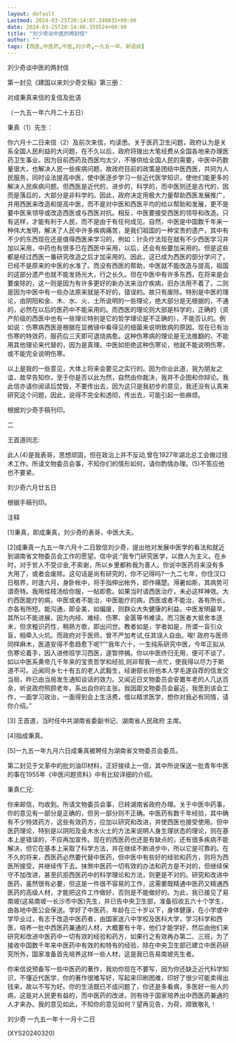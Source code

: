 ```yaml
---
layout: default
Lastmod: 2024-03-25T20:14:07.240835+00:00
date: 2024-03-25T20:14:06.359524+00:00
title: "刘少奇谈中医的两封信"
author: ""
tags: [西医,中医药,中医,刘少奇,一九五一年，新语丝]
---
```


刘少奇谈中医的两封信

第一封见《建国以来刘少奇文稿》第三册：

对成秉真来信的复信及批语

（一九五一年六月二十五日）

秉真（1）先生：

你六月十二日来信（2）及前次来信，均读悉。关于医药卫生问题，政府认为是关系全国人民利益的大问题，在不久以后，政府将拨出大笔经费从全国各地来办理医药卫生事业。因为目前西药及西医均太少，不够供给全国人民的需要，中医中药数量很大，也解决人民一些疾病问题，故政府目前的政策是团结中医西医，共同为人民服务，同时设法提高中医，使中医逐步学习一些近代医学知识，使他们能更多的解决人民疾病问题。但西医是近代的，进步的，科学的，而中医则还是古代的，因而是落后的，大部分是非科学的。因此，政府决定用极大力量帮助西医发展推广，并用西医来改造和提高中医，而不是对中医和西医平均的给以帮助和发展，更不是要中医来领导或改造西医或与西医对抗。相反，中医要接受西医的领导和改造。只有这样，才能有利于人民，而不是由于有任何成见。自然，中医是中国数千年来一种伟大发明，解决了人民中许多疾病痛苦，是我们祖国的一种宝贵的遗产，其中有不少的东西现在还是值得西医来学习的，例如：针灸疗法现在就有不少西医学习并加以采用，中药也有很多已在西医中采用，以后，还会有些要加采用的。但是这些都是经过西医一番研究改造之后才加采用的。因此，这已成为西医的部分学问了，已经不是原来的中医的水准了。而没有西医的帮助，中医就不能改造与提高，祖国的这部分遗产也就不能发扬光大，行之长久。但在中医中有许多东西，在将来是会要废除的，这一则是因为有许多更好的新办法来治疗疾病，旧办法用不着了，二则是因为中医中有一些办法原来就是不好的，错误的。故只有废除。特别是中医的理论，由阴阳和金、木、水、火、土所说明的一些理论，绝大部分是无根据的，不通的，必然在以后的医药中不能采用的。而西医的理论则大部是科学的，正确的（资产阶级的西医中也有一些理论特别是它的哲学理论是不正确的），不能否认的。例如说：伤寒病西医是根据在显微镜中看得见的细菌来说明致病的原因。现在已有治伤寒的特效药，服药后三天即可退烧病愈。这种伤寒病的理论是无法推翻的，不能用其他理论来代替的，因为是真理。中医如拒绝这种伤寒论，他就不能说明伤寒，或不能完全说明伤寒。

以上是我的一些意见，大体上将来会要见之实行的。因为你业此道，我为朋友之谊，故早告知你，至于你是否以此为然，自然由你裁决，我并不企图和你辩论。我此信亦请你阅读后焚毁，不要传出去，因为这只是我初步的意见，我还没有认真来研究这个问题，因此，说得不完全和透彻，传出去，可能引起一些麻烦。

根据刘少奇手稿刊印。

二

王首道同志:

此人(4)是我表哥，思想顽固，但在政治上并不反动,曾在1927年湖北总工会做过技术工作。所请文物委员会事，不知你们的情形如何，请你酌情办理。(5)不答应他也不要紧。

刘少奇六月廿五日

根据手稿刊印。

注释

[1]秉真，即成秉真，刘少奇的表哥，中医大夫。

[2]成秉真一九五一年六月十二日致信刘少奇，提出他对发展中医学的看法和就近到湖南省文物委员会工作的愿望。信中说:“我专门研究医学，以救人为主义。在乡时，对于贫人不受诊金,不索谢，所以乡里都称我为善人。你说中医药将来没有多大用了，或者会废除。这句话是尚有研究的，你不记得吗?一九二七年，你住汉口日租界，时逢六月，身卧帐中，将手指伸出帐外，即作痛楚。溽暑如斯，其病势可谓奇特。我用桂枝汤给你服，一帖即愈。如果当时请西医治疗，未必这样神效。大约西医能疗的病，中医或者不能治，中医能疗的病，西医或者不能治，各有所长，亦各有所短。能沟通，即全美，如偏废，则群众大失健康的利益。中医发明最早，其所以不能进展，因为内经、难经、伤寒、金匮等书难读。而习医者大抵舍本逐末，但求粗识药性，稍熟方歌，即出问世。教者如是，学者如是，所谓一盲引众盲，相牵入火坑。而政府对于医师，曾不严加考试,任其误人自由。唉! 政府与医师同样麻木，医道安得不愈趋愈下呢?”“我年六十，一生纯系研究中医，今年正拟从伤寒论着手，因入进修班学习西医，遂暂停搁。你以中医终归无用，便可不谈了，如以中医系黄帝几千年来的宝贵哲学和经验,则非帮我一点忙，使我得以尽力于斯道不可。近闻同乡七十有五的老人武毅生，经谢部长将他本人学毛遂自荐的信发交当局，昨已由当局发生通知谈话的效力。又闻近日文物委员会安置年老的人几达百余，听说政府照顾老年，系出自你的主张。我因距文物委员会最近，我愿到该会工作，一面学习政治，一面得到会上生活费，借以精求医学，想你对我必有同情，请你介绍。”

[3] 王首道，当时任中共湖南省委副书记、湖南省人民政府 主席。

[4]指成秉真。

[5]一九五一年九月六日成秉真被聘任为湖南省文物委员会委员。

第二封见于文革中的批刘油印材料，正好接续上一信，其中所说保送一批青年中医的事在1955年《中医问题资料》中有比较详细的介绍。

秉真仁兄:

你来邮信，均收到。所请文物委员会事，已转湖南省政府办理。关于中医中药事，你的意见有一部分是正确的，但另一部分则不正确。中医药有数千年经验，其中确有不少特效药方，这些有效药方，应加以研究和改进，并使西医也接受使用。但中医药理论，特别是以阴阳及金木水火土的方法来说明人身生理状态的理论，则在基本上是错误的，不应再加宣传。现在的西医药也还是有缺点的，还有很多疾病不能解决，但它在基本上采取了科学方法，并在继续不断进步中，所以它是可靠的。在不久的将来，西医药必然要代替中医药，但中医中有些好的经验和药方，则将为西医所接受，并继续传下去。抹煞中医药一切有效的办法和药方是不对的，但继续保守不加改进，甚至抗拒西医药中的科学理论和方法，则更是不对的。研究和改进中医药，虽然很有必要，但这是一件很不容易的工作，这需要既精通中医药又精通西医药的高级人材，才能把这件工作做好，否则是不能做好的。为此，我已接见了易南坡(这易南坡一长沙市中医)先生，并已告中央卫生部，准备招收五六十个学生，由各地中医公会保送。学好了中医药，年龄在三十岁以下，身体健康，在小学或中学毕业过，有志于改造中医药者，由国家送八中学校及医科大学，学习科学和西医，培养一批中西医药兼通的人材，大概要有十年，他们才能学好，然后由他们来研究和改进中医药中一切有效的经验和药方，如果行之有效再办第二、三班，为了接收中国数千年来中医药中有效的和特有的经验，除在中央卫生部已建立中医药研究所外，国家准备首先培养这样一些人材，这是我已告易南坡先生者。

你来信说预备写一些中医药的著作，我劝你现在不要写，因为你还缺乏近代科学知识，不懂近代医学，你的著作很难写好，写起来印刷困难，印好了很少可能卖得出钱来，故以不写为好。你的生活既已不成问题了，你还是多看病，多医好一些人的病，这是对人民更有益的，而中医药的改进，则有待于国家培养出中西医药兼通的人才来办。我的意见如此，不知你的意见如何？望再见告，为荷，顺致敬礼！

刘少奇 一九五一年十一月十二日

(XYS20240320)

